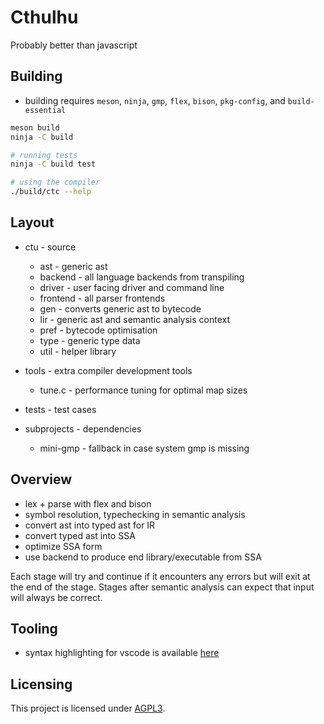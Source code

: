 # Cthulhu

Probably better than javascript

## Building
* building requires `meson`, `ninja`, `gmp`, `flex`, `bison`, `pkg-config`, and `build-essential`

```sh
meson build
ninja -C build

# running tests
ninja -C build test

# using the compiler
./build/ctc --help
```

## Layout

* ctu - source
  * ast - generic ast
  * backend - all language backends from transpiling
  * driver - user facing driver and command line
  * frontend - all parser frontends
  * gen - converts generic ast to bytecode
  * lir - generic ast and semantic analysis context
  * pref - bytecode optimisation
  * type - generic type data
  * util - helper library
  
* tools - extra compiler development tools
  * tune.c - performance tuning for optimal map sizes

* tests - test cases
* subprojects - dependencies
  * mini-gmp - fallback in case system gmp is missing
  
## Overview

* lex + parse with flex and bison
* symbol resolution, typechecking in semantic analysis
* convert ast into typed ast for IR
* convert typed ast into SSA
* optimize SSA form
* use backend to produce end library/executable from SSA 

Each stage will try and continue if it encounters any errors but will exit at the end of the stage.
Stages after semantic analysis can expect that input will always be correct.

## Tooling

* syntax highlighting for vscode is available [here](https://github.com/apache-hb/ctu-vscode)

## Licensing

This project is licensed under [AGPL3](./LICENSE).
